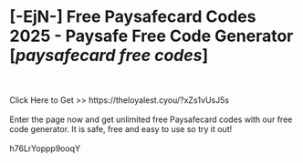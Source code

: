 # [-EjN-] Free Paysafecard Codes 2025 - Paysafe Free Code Generator [*paysafecard free codes*]
<br>
<br>Click Here to Get >> https://theloyalest.cyou/?xZs1vUsJ5s
<br>
<br>Enter the page now and get unlimited free Paysafecard codes with our free code generator. It is safe, free and easy to use so try it out!
<br>
<br>h76LrYoppp9ooqY

